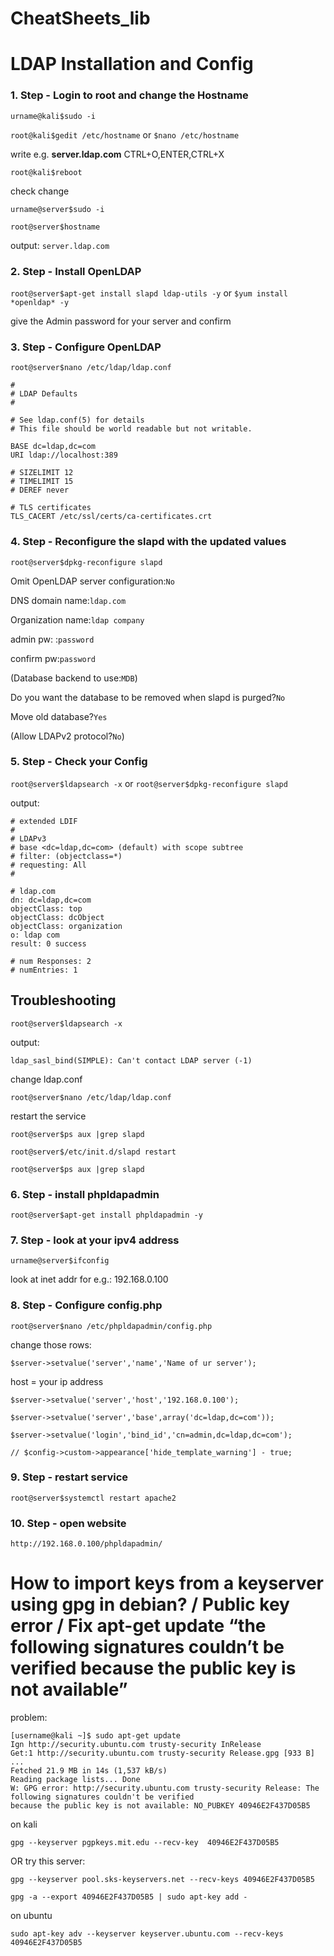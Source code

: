 # CheatSheets_lib
 
# LDAP Installation and Config
### 1. Step - Login to root and change the Hostname

```urname@kali$sudo -i```

```root@kali$gedit /etc/hostname``` or ```$nano /etc/hostname```

write e.g. **server.ldap.com** CTRL+O,ENTER,CTRL+X

```root@kali$reboot```

check change

```urname@server$sudo -i```

```root@server$hostname```

output: 
```server.ldap.com```

### 2. Step - Install OpenLDAP
```root@server$apt-get install slapd ldap-utils -y``` or ```$yum install *openldap* -y```

give the Admin password for your server
and confirm

### 3. Step - Configure OpenLDAP

```root@server$nano /etc/ldap/ldap.conf```

```
#  
# LDAP Defaults
# 

# See ldap.conf(5) for details
# This file should be world readable but not writable.

BASE dc=ldap,dc=com
URI ldap://localhost:389

# SIZELIMIT 12
# TIMELIMIT 15
# DEREF never

# TLS certificates
TLS_CACERT /etc/ssl/certs/ca-certificates.crt
``` 

### 4. Step - Reconfigure the slapd with the updated values

```root@server$dpkg-reconfigure slapd```

Omit OpenLDAP server configuration:```No```

DNS domain name:```ldap.com```

Organization name:```ldap company``` 

admin pw: :```password```

confirm pw:```password```

(Database backend to use:```MDB```)

Do you want the database to be removed when slapd is purged?```No```

Move old database?```Yes```

(Allow LDAPv2 protocol?```No```)

### 5. Step - Check your Config

```root@server$ldapsearch -x``` or ```root@server$dpkg-reconfigure slapd```

output:

```
# extended LDIF
#
# LDAPv3
# base <dc=ldap,dc=com> (default) with scope subtree
# filter: (objectclass=*)
# requesting: All
# 

# ldap.com
dn: dc=ldap,dc=com
objectClass: top
objectClass: dcObject
objectClass: organization
o: ldap com
result: 0 success

# num Responses: 2
# numEntries: 1
```

## Troubleshooting

```root@server$ldapsearch -x```

output:

```ldap_sasl_bind(SIMPLE): Can't contact LDAP server (-1)```

change ldap.conf

```root@server$nano /etc/ldap/ldap.conf```

restart the service

```root@server$ps aux |grep slapd```

```root@server$/etc/init.d/slapd restart```

```root@server$ps aux |grep slapd```

### 6. Step - install phpldapadmin

```root@server$apt-get install phpldapadmin -y```

### 7. Step - look at your ipv4 address

```urname@server$ifconfig```

look at inet addr for e.g.: 192.168.0.100

### 8. Step - Configure config.php

```root@server$nano /etc/phpldapadmin/config.php```

change those rows:

```$server->setvalue('server','name','Name of ur server');```

host = your ip address

```$server->setvalue('server','host','192.168.0.100');``` 

```$server->setvalue('server','base',array('dc=ldap,dc=com'));``` 

```$server->setvalue('login','bind_id','cn=admin,dc=ldap,dc=com');``` 

```// $config->custom->appearance['hide_template_warning'] - true;``` 

### 9. Step - restart service

```root@server$systemctl restart apache2```

### 10. Step - open website

```http://192.168.0.100/phpldapadmin/```

# How to import keys from a keyserver using gpg in debian? / Public key error / Fix apt-get update “the following signatures couldn’t be verified because the public key is not available”

problem:

```
[username@kali ~]$ sudo apt-get update
Ign http://security.ubuntu.com trusty-security InRelease
Get:1 http://security.ubuntu.com trusty-security Release.gpg [933 B]
...
Fetched 21.9 MB in 14s (1,537 kB/s)
Reading package lists... Done
W: GPG error: http://security.ubuntu.com trusty-security Release: The following signatures couldn't be verified 
because the public key is not available: NO_PUBKEY 40946E2F437D05B5
```

on kali

```gpg --keyserver pgpkeys.mit.edu --recv-key  40946E2F437D05B5```

OR try this server:

```gpg --keyserver pool.sks-keyservers.net --recv-keys 40946E2F437D05B5```

```gpg -a --export 40946E2F437D05B5 | sudo apt-key add -```

on ubuntu

```sudo apt-key adv --keyserver keyserver.ubuntu.com --recv-keys 40946E2F437D05B5```
